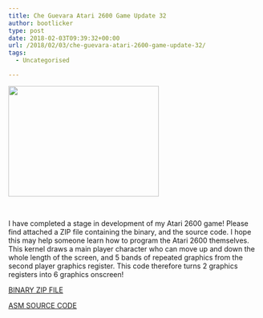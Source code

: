 ```yaml
---
title: Che Guevara Atari 2600 Game Update 32
author: bootlicker
type: post
date: 2018-02-03T09:39:32+00:00
url: /2018/02/03/che-guevara-atari-2600-game-update-32/
tags:
  - Uncategorised

---
```

<img class="aligncenter size-medium wp-image-256" src="http://bootlicker.doubledashgames.com/wp-content/uploads/2018/02/guerrilla32-300x221.png" alt="" width="300" height="221" srcset="http://bootlicker.doubledashgames.com/wp-content/uploads/2018/02/guerrilla32-300x221.png 300w, http://bootlicker.doubledashgames.com/wp-content/uploads/2018/02/guerrilla32-768x565.png 768w, http://bootlicker.doubledashgames.com/wp-content/uploads/2018/02/guerrilla32-620x456.png 620w, http://bootlicker.doubledashgames.com/wp-content/uploads/2018/02/guerrilla32.png 864w" sizes="(max-width: 300px) 100vw, 300px" />

&nbsp;

I have completed a stage in development of my Atari 2600 game! Please find attached a ZIP file containing the binary, and the source code. I hope this may help someone learn how to program the Atari 2600 themselves. This kernel draws a main player character who can move up and down the whole length of the screen, and 5 bands of repeated graphics from the second player graphics register. This code therefore turns 2 graphics registers into 6 graphics onscreen!

[BINARY ZIP FILE][1]

[ASM SOURCE CODE][2]

 [1]: http://bootlicker.doubledashgames.com/wp-content/uploads/2018/02/Guerrilla32_bin_FINAL.zip
 [2]: http://bootlicker.doubledashgames.com/wp-content/uploads/2018/02/coloured_guerrilla032.asm_.zip
